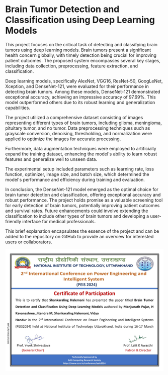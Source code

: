# Brain Tumor Detection and Classification using Deep Learning Models
<p>

This project focuses on the critical task of detecting and classifying brain tumors using deep learning models. Brain tumors present a significant health concern globally, with timely detection being crucial for improving patient outcomes. The proposed system encompasses several key stages, including data collection, preprocessing, feature extraction, and classification.

Deep learning models, specifically AlexNet, VGG16, ResNet-50, GoogLeNet, Xception, and DenseNet-121, were evaluated for their performance in detecting brain tumors. Among these models, DenseNet-121 demonstrated exceptional accuracy, achieving an impressive accuracy of 97.69%. This model outperformed others due to its robust learning and generalization capabilities.

The project utilized a comprehensive dataset consisting of images representing different types of brain tumors, including glioma, meningioma, pituitary tumor, and no tumor. Data preprocessing techniques such as grayscale conversion, denoising, thresholding, and normalization were applied to optimize the images for accurate processing.

Furthermore, data augmentation techniques were employed to artificially expand the training dataset, enhancing the model's ability to learn robust features and generalize well to unseen data.

The experimental setup included parameters such as learning rate, loss function, optimizer, image size, and batch size, which determined the model's performance and efficiency during training and evaluation.

In conclusion, the DenseNet-121 model emerged as the optimal choice for brain tumor detection and classification, offering exceptional accuracy and robust performance. The project holds promise as a valuable screening tool for early detection of brain tumors, potentially improving patient outcomes and survival rates. Future enhancements could involve extending the classification to include other types of brain tumors and developing a user-friendly interface for medical professionals.

This brief explanation encapsulates the essence of the project and can be added to the repository on GitHub to provide an overview for interested users or collaborators.
  
</p>

<img src = "PEIS 2024 Presentation Certificate-42.jpg"></img>
